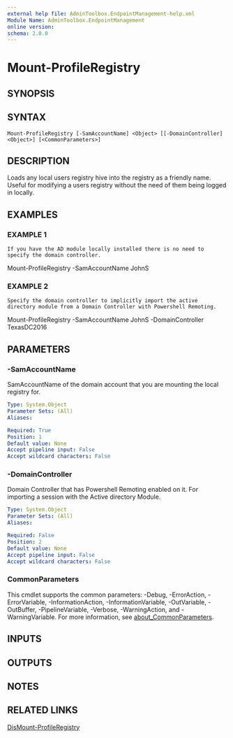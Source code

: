 ```yaml
---
external help file: AdminToolbox.EndpointManagement-help.xml
Module Name: AdminToolbox.EndpointManagement
online version:
schema: 2.0.0
---
```


# Mount-ProfileRegistry

## SYNOPSIS

## SYNTAX

```
Mount-ProfileRegistry [-SamAccountName] <Object> [[-DomainController] <Object>] [<CommonParameters>]
```

## DESCRIPTION
Loads any local users registry hive into the registry as a friendly name.
Useful for modifying a users registry without the need of them being logged in locally.

## EXAMPLES

### EXAMPLE 1
```
If you have the AD module locally installed there is no need to specify the domain controller.
```

Mount-ProfileRegistry -SamAccountName JohnS

### EXAMPLE 2
```
Specify the domain controller to implicitly import the active directory module from a Domain Controller with Powershell Remoting.
```

Mount-ProfileRegistry -SamAccountName JohnS -DomainController TexasDC2016

## PARAMETERS

### -SamAccountName
SamAccountName of the domain account that you are mounting the local registry for.

```yaml
Type: System.Object
Parameter Sets: (All)
Aliases:

Required: True
Position: 1
Default value: None
Accept pipeline input: False
Accept wildcard characters: False
```

### -DomainController
Domain Controller that has Powershell Remoting enabled on it.
For importing a session with the Active directory Module.

```yaml
Type: System.Object
Parameter Sets: (All)
Aliases:

Required: False
Position: 2
Default value: None
Accept pipeline input: False
Accept wildcard characters: False
```

### CommonParameters
This cmdlet supports the common parameters: -Debug, -ErrorAction, -ErrorVariable, -InformationAction, -InformationVariable, -OutVariable, -OutBuffer, -PipelineVariable, -Verbose, -WarningAction, and -WarningVariable. For more information, see [about_CommonParameters](http://go.microsoft.com/fwlink/?LinkID=113216).

## INPUTS

## OUTPUTS

## NOTES

## RELATED LINKS

[DisMount-ProfileRegistry]()

